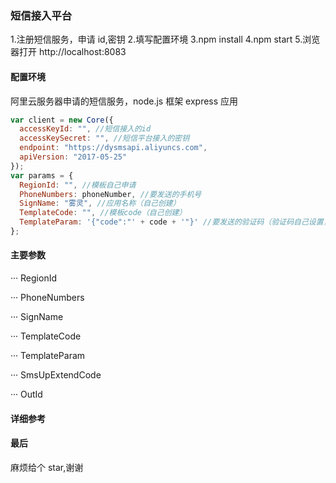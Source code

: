 <!--
 * @Descripttion: 🐉短信接入
 * @Author: xinxin
 * @Date: 2019-12-12 18:59:39
 * @LastEditTime : 2019-12-18 19:21:34
 -->

### 短信接入平台

1.注册短信服务，申请 id,密钥 2.填写配置环境
3.npm install
4.npm start 
5.浏览器打开 http://localhost:8083

#### 配置环境

阿里云服务器申请的短信服务，node.js 框架 express 应用

```js
var client = new Core({
  accessKeyId: "", //短信接入的id
  accessKeySecret: "", //短信平台接入的密钥
  endpoint: "https://dysmsapi.aliyuncs.com",
  apiVersion: "2017-05-25"
});
var params = {
  RegionId: "", //模板自己申请
  PhoneNumbers: phoneNumber, //要发送的手机号
  SignName: "雾灵", //应用名称（自己创建）
  TemplateCode: "", //模板code（自己创建）
  TemplateParam: '{"code":"' + code + '"}' //要发送的验证码（验证码自己设置，可以随机生成，参考程序中的）
};
```

#### 主要参数

··· RegionId

··· PhoneNumbers

··· SignName

··· TemplateCode

··· TemplateParam

··· SmsUpExtendCode

··· OutId

#### 详细参考

[nodejs sdk参考]: https://help.aliyun.com/document_detail/57342.html?spm=a2c1g.8271268.10000.121.137fdf25hQ4V5g

#### 最后

麻烦给个 star,谢谢
